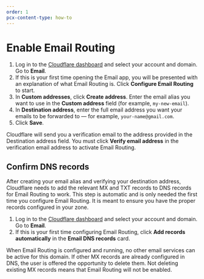 ```yaml
---
order: 1
pcx-content-type: how-to
---
```


# Enable Email Routing

1. Log in to the [Cloudflare dashboard](https://dash.cloudflare.com/) and select your account and domain. Go to **Email**.
1. If this is your first time opening the Email app, you will be presented with an explanation of what Email Routing is. Click **Configure Email Routing** to start.
1. In **Custom addresses**, click **Create address**. Enter the email alias you want to use in the **Custom address** field (for example, `my-new-email`).
1. In **Destination address**, enter the full email address you want your emails to be forwarded to — for example, `your-name@gmail.com`.
1. Click **Save**.

Cloudflare will send you a verification email to the address provided in the Destination address field. You must click **Verify email address** in the verification email address to activate Email Routing.

## Confirm DNS records

After creating your email alias and verifying your destination address, Cloudflare needs to add the relevant MX and TXT records to DNS records for Email Routing to work. This step is automatic and is only needed the first time you configure Email Routing. It is meant to ensure you have the proper records configured in your zone.

1. Log in to the [Cloudflare dashboard](https://dash.cloudflare.com/) and select your account and domain. Go to **Email**. 
1. If this is your first time configuring Email Routing, click **Add records automatically** in the **Email DNS records** card.

<Aside type="note">

When Email Routing is configured and running, no other email services can be active for this domain. If other MX records are already configured in DNS, the user is offered the opportunity to delete them. Not deleting existing MX records means that Email Routing will not be enabled.

</Aside>
